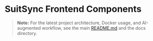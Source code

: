 # SuitSync Frontend Components

> **Note:** For the latest project architecture, Docker usage, and AI-augmented workflow, see the main [README.md](../../README.md) and the docs directory. 